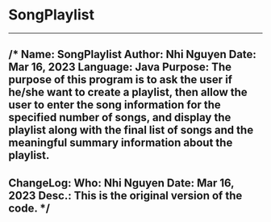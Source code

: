 # SongPlaylist
------------------------------------------------------------------------------
/*   Name:     SongPlaylist
   Author:   Nhi Nguyen
   Date:     Mar 16, 2023
   Language: Java
   Purpose:  The purpose of this program is to ask the user if he/she want to
             create a playlist, then allow the user to enter the song information
             for the specified number of songs, and display the playlist along
             with the final list of songs and the meaningful summary information
             about the playlist.
------------------------------------------------------------------------------
   ChangeLog:
   Who:      Nhi Nguyen            Date:     Mar 16, 2023
   Desc.:    This is the original version of the code. */
------------------------------------------------------------------------------
